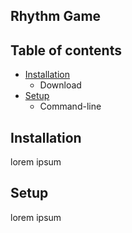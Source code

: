 ## Rhythm Game

## Table of contents
- [Installation](#install)
    * Download
- [Setup](#set-up)
    * Command-line


<a name="install"></a>
## Installation

lorem ipsum

<a name="set-up"></a>
## Setup

lorem ipsum